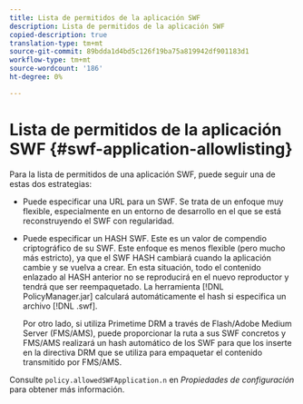 ```yaml
---
title: Lista de permitidos de la aplicación SWF
description: Lista de permitidos de la aplicación SWF
copied-description: true
translation-type: tm+mt
source-git-commit: 89bdda1d4bd5c126f19ba75a819942df901183d1
workflow-type: tm+mt
source-wordcount: '186'
ht-degree: 0%

---
```



# Lista de permitidos de la aplicación SWF {#swf-application-allowlisting}

Para la lista de permitidos de una aplicación SWF, puede seguir una de estas dos estrategias:

* Puede especificar una URL para un SWF. Se trata de un enfoque muy flexible, especialmente en un entorno de desarrollo en el que se está reconstruyendo el SWF con regularidad.
* Puede especificar un HASH SWF. Este es un valor de compendio criptográfico de su SWF. Este enfoque es menos flexible (pero mucho más estricto), ya que el SWF HASH cambiará cuando la aplicación cambie y se vuelva a crear. En esta situación, todo el contenido enlazado al HASH anterior no se reproducirá en el nuevo reproductor y tendrá que ser reempaquetado. La herramienta [!DNL PolicyManager.jar] calculará automáticamente el hash si especifica un archivo [!DNL .swf].

   Por otro lado, si utiliza Primetime DRM a través de Flash/Adobe Medium Server (FMS/AMS), puede proporcionar la ruta a sus SWF concretos y FMS/AMS realizará un hash automático de los SWF para que los inserte en la directiva DRM que se utiliza para empaquetar el contenido transmitido por FMS/AMS.

Consulte `policy.allowedSWFApplication.n` en *Propiedades de configuración* para obtener más información.
